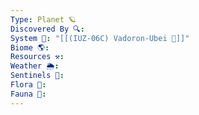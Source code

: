 ```yaml
---
Type: Planet 🪐
Discovered By 🔍: 
System 🔆: "[[(IUZ-06C) Vadoron-Ubei 🔆]]"
Biome 🌎: 
Resources ⚒️: 
Weather 🌦️: 
Sentinels 🚨: 
Flora 🌿: 
Fauna 🐾:
---
```

